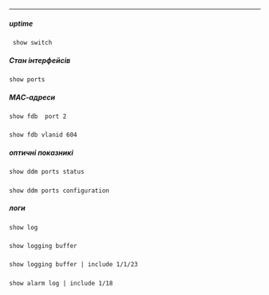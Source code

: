 
---
##### uptime
     show switch

##### Стан інтерфейсів
    show ports

##### МАС-адреси
    show fdb  port 2
#####
    show fdb vlanid 604

##### оптичні показникі
    show ddm ports status 
#####
    show ddm ports configuration

##### логи
    show log 
#####    
    show logging buffer 
#####
    show logging buffer | include 1/1/23 
#####
    show alarm log | include 1/18 
